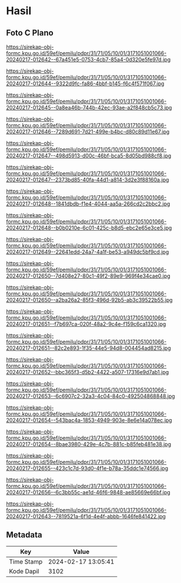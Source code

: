 # Hasil

## Foto C Plano

https://sirekap-obj-formc.kpu.go.id/59ef/pemilu/pdpr/31/71/05/10/01/3171051001066-20240217-012642--67a451e5-0753-4cb7-85a4-0d320e5fe97d.jpg

https://sirekap-obj-formc.kpu.go.id/59ef/pemilu/pdpr/31/71/05/10/01/3171051001066-20240217-012644--9322d9fc-fa86-4bbf-b145-f6c4f571f067.jpg

https://sirekap-obj-formc.kpu.go.id/59ef/pemilu/pdpr/31/71/05/10/01/3171051001066-20240217-012645--0a8ea46b-744b-42ec-93ae-a2f848cb5c73.jpg

https://sirekap-obj-formc.kpu.go.id/59ef/pemilu/pdpr/31/71/05/10/01/3171051001066-20240217-012646--7289d691-7d21-499e-b4bc-d80c89d11e67.jpg

https://sirekap-obj-formc.kpu.go.id/59ef/pemilu/pdpr/31/71/05/10/01/3171051001066-20240217-012647--498d5913-d00c-46bf-bca5-8d05bd988cf8.jpg

https://sirekap-obj-formc.kpu.go.id/59ef/pemilu/pdpr/31/71/05/10/01/3171051001066-20240217-012647--2373bd85-40fa-44d1-a814-3d2e3f88160a.jpg

https://sirekap-obj-formc.kpu.go.id/59ef/pemilu/pdpr/31/71/05/10/01/3171051001066-20240217-012648--1841dbdb-f1e4-4044-aa5a-266cd2c2bbc2.jpg

https://sirekap-obj-formc.kpu.go.id/59ef/pemilu/pdpr/31/71/05/10/01/3171051001066-20240217-012648--b0b0210e-6c01-425c-b8d5-ebc2e65e3ce5.jpg

https://sirekap-obj-formc.kpu.go.id/59ef/pemilu/pdpr/31/71/05/10/01/3171051001066-20240217-012649--22641edd-24a7-4a1f-be53-a949dc5bf9cd.jpg

https://sirekap-obj-formc.kpu.go.id/59ef/pemilu/pdpr/31/71/05/10/01/3171051001066-20240217-012650--7d408e27-80c1-49f2-89e9-969f4e34cae0.jpg

https://sirekap-obj-formc.kpu.go.id/59ef/pemilu/pdpr/31/71/05/10/01/3171051001066-20240217-012650--a2ba26a2-85f3-496d-92b5-ab3c39522b55.jpg

https://sirekap-obj-formc.kpu.go.id/59ef/pemilu/pdpr/31/71/05/10/01/3171051001066-20240217-012651--f7b697ca-020f-48a2-9c4e-f159c6ca1320.jpg

https://sirekap-obj-formc.kpu.go.id/59ef/pemilu/pdpr/31/71/05/10/01/3171051001066-20240217-012651--82c2e893-1f35-44e5-94d8-004454ad8215.jpg

https://sirekap-obj-formc.kpu.go.id/59ef/pemilu/pdpr/31/71/05/10/01/3171051001066-20240217-012652--bbc365f3-d5b2-4422-a507-17316e9d7ab1.jpg

https://sirekap-obj-formc.kpu.go.id/59ef/pemilu/pdpr/31/71/05/10/01/3171051001066-20240217-012653--6c6907c2-32a3-4c04-84c0-492504868848.jpg

https://sirekap-obj-formc.kpu.go.id/59ef/pemilu/pdpr/31/71/05/10/01/3171051001066-20240217-012654--543bac4a-1853-4949-903e-8e6e14a078ec.jpg

https://sirekap-obj-formc.kpu.go.id/59ef/pemilu/pdpr/31/71/05/10/01/3171051001066-20240217-012654--8bae3980-429e-4c7b-881c-b85feb481e38.jpg

https://sirekap-obj-formc.kpu.go.id/59ef/pemilu/pdpr/31/71/05/10/01/3171051001066-20240217-012655--423c1c7d-93d0-4f1e-b78a-35ddc1e74566.jpg

https://sirekap-obj-formc.kpu.go.id/59ef/pemilu/pdpr/31/71/05/10/01/3171051001066-20240217-012656--6c3bb55c-ae1d-46f6-9848-ae85669e66bf.jpg

https://sirekap-obj-formc.kpu.go.id/59ef/pemilu/pdpr/31/71/05/10/01/3171051001066-20240217-012643--7819521a-6f1d-4e4f-abbb-1646fe841422.jpg


## Metadata

| Key        | Value               |
| ---------- | ------------------- |
| Time Stamp | 2024-02-17 13:05:41 |
| Kode Dapil | 3102                |



